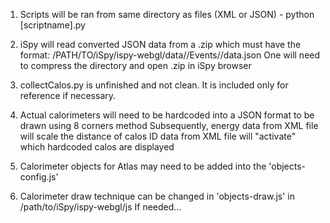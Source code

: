 1. Scripts will be ran from same directory as files (XML or JSON) - python [scriptname].py

2. iSpy will read converted JSON data from a .zip which must have the format: 
	/PATH/TO/iSpy/ispy-webgl/data/<dirName>/Events/<runName>/data.json
	One will need to compress the directory <dirName> and open <dirName>.zip in iSpy browser

3. collectCalos.py is unfinished and not clean. It is included only for reference if necessary.
	
4. Actual calorimeters will need to be hardcoded into a JSON format to be drawn using 8 corners method
	Subsequently, energy data from XML file will scale the distance of calos
	ID data from XML file will "activate" which hardcoded calos are displayed

5. Calorimeter objects for Atlas may need to be added into the 'objects-config.js'

6. Calorimeter draw technique can be changed in 'objects-draw.js' in /path/to/iSpy/ispy-webgl/js
	If needed...
